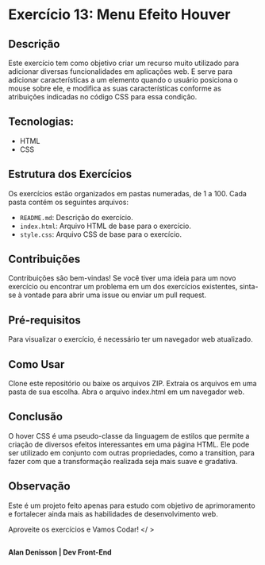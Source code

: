# Exercício 13: Menu Efeito Houver

## Descrição
Este exercício tem como objetivo criar um recurso muito utilizado para adicionar diversas funcionalidades em aplicações web. E serve para adicionar características a um elemento quando o usuário posiciona o mouse sobre ele, e modifica as suas características conforme as atribuições indicadas no código CSS para essa condição. 

## Tecnologias: 
- HTML
- CSS

## Estrutura dos Exercícios
Os exercícios estão organizados em pastas numeradas, de 1 a 100. 
Cada pasta contém os seguintes arquivos:

- `README.md`: Descrição do exercício.
- `index.html`: Arquivo HTML de base para o exercício.
- `style.css`: Arquivo CSS de base para o exercício.

## Contribuições

Contribuições são bem-vindas! Se você tiver uma ideia para um novo exercício ou encontrar um problema em um dos exercícios existentes, sinta-se à vontade para abrir 
uma issue ou enviar um pull request.



## Pré-requisitos
Para visualizar o exercício, é necessário ter um navegador web atualizado.

## Como Usar
Clone este repositório ou baixe os arquivos ZIP.
Extraia os arquivos em uma pasta de sua escolha.
Abra o arquivo index.html em um navegador web.


## Conclusão
O hover CSS é uma pseudo-classe da linguagem de estilos que permite a criação de diversos efeitos interessantes em uma página HTML. Ele pode ser utilizado em conjunto com outras propriedades, como a transition, para fazer com que a transformação realizada seja mais suave e gradativa. 

## Observação

Este é um projeto feito apenas para estudo com objetivo de aprimoramento e fortalecer ainda mais as habilidades de desenvolvimento web.

Aproveite os exercícios e Vamos Codar! </ >

##
**Alan Denisson | Dev Front-End**